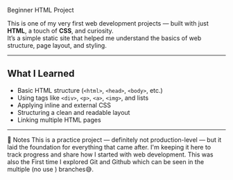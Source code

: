 Beginner HTML Project

This is one of my very first web development projects — built with just **HTML**, a touch of **CSS**, and curiosity.  
It’s a simple static site that helped me understand the basics of web structure, page layout, and styling.

---

##  What I Learned

- Basic HTML structure (`<html>`, `<head>`, `<body>`, etc.)
- Using tags like `<div>`, `<p>`, `<a>`, `<img>`, and lists
- Applying inline and external CSS
- Structuring a clean and readable layout
- Linking multiple HTML pages

---

🔖 Notes
This is a practice project —  definitely not production-level — but it laid the foundation for everything that came after. I'm keeping it here to track progress and share how I started with web development.
This was also the First time I explored Git and Github which can be seen in the multiple (no use ) branches😅.
